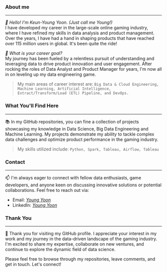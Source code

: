 ### About me
* * *
*👋 Hello! I'm Keun-Young Yoon. (Just call me Young!)*  
I have developed my career in the large-scale online gaming industry, where I have refined my skills in data analysis and product management. Over the years, I have had a hand in shaping products that have reached over 115 million users in global. It's been quite the ride!

*👀 What is your career goal?*  
My journey has been fueled by a relentless pursuit of understanding and leveraging data to drive product innovation and user engagement. After rocking the roles of Data Analyst and Product Manager for years, I'm now all in on leveling up my data engineering game.   
> My main areas of career interest are: `Big Data & Cloud Engineering, Machine Learning, Artificial Intelligence, Extract/Transform/Load (ETL) Pipeline, and DevOps.`


### What You'll Find Here
* * *
📚 In my GitHub repositories, you can fine a collection of projects showcasing my knowledge in Data Science, Big Data Engineering and Machine Learning. My projects demonstrate my ability to tackle complex data challenges and optimize product performance in the gaming industry.   
> My skills utilized include: `Python, Spark, Tableau, Airflow, Tableau`


### Contact
* * *
📫 I'm always eager to connect with fellow data enthusiasts, game developers, and anyone keen on discussing innovative solutions or potential collaborations. Feel free to reach out via:
- Email: *[Young Yoon](yoon.keunyoung.yky@gmail.com)*
- LinkedIn: *[Young Yoon](https://www.linkedin.com/in/keun-young-yoon-680723218/)*


### Thank You
* * *
🙏 Thank you for visiting my GitHub profile. I appreciate your interest in my work and my journey in the data-driven landscape of the gaming industry. I'm excited to share my expertise, collaborate on new ventures, and continue to explore the dynamic field of data science.

Please feel free to browse through my repositories, leave comments, and get in touch. Let's connect!
